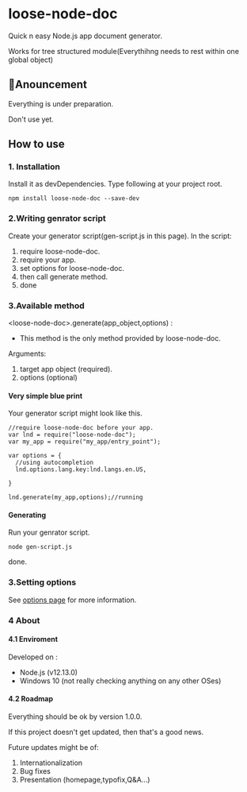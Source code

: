 # loose-node-doc
Quick n easy Node.js app document generator.

Works for tree structured module(Everythihng needs to rest within one global object)

## 💬Anouncement
Everything is under preparation.

Don't use yet.

## How to use
### 1. Installation
Install it as devDependencies.
Type following at your project root.

`npm install loose-node-doc --save-dev`

### 2.Writing genrator script
Create your generator script(gen-script.js in this page).
In the script:
  1. require loose-node-doc.
  2. require your app.
  3. set options for loose-node-doc.
  4. then call generate method. 
  5. done

### 3.Available method
&lt;loose-node-doc&gt;.generate(app_object,options) : 
  - This method is the only method provided by loose-node-doc.

  Arguments:
  1. target app object (required).    
  2. options (optional)

#### Very simple blue print
Your generator script might look like this.

```
//require loose-node-doc before your app.
var lnd = require("loose-node-doc");
var my_app = require("my_app/entry_point");

var options = {
  //using autocompletion
  lnd.options.lang.key:lnd.langs.en.US,

}

lnd.generate(my_app,options);//running
```
#### Generating
Run your genrator script.

`node gen-script.js`

done.

### 3.Setting options
See [options page](./OPTIONS.md) for more information.

### 4 About
#### 4.1 Enviroment
Developed on :
  - Node.js (v12.13.0)
  - Windows 10 (not really checking anything on any other OSes)

#### 4.2 Roadmap
Everything should be ok by version 1.0.0.

If this project doesn't get updated, then that's a good news.

Future updates might be of:
  1. Internationalization
  2. Bug fixes
  3. Presentation (homepage,typofix,Q&A...)

